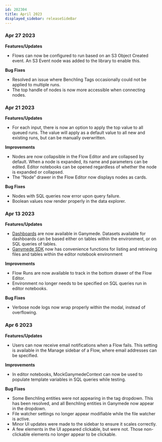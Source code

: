 ```yaml
---
id: 202304
title: April 2023
displayed_sidebar: releaseSideBar
---
```


### Apr 27 2023

**Features/Updates**
- Flows can now be configured to run based on an S3 Object Created event. An S3 Event node was added to the library to enable this.

**Bug Fixes**
- Resolved an issue where Benchling Tags occasionally could not be applied to multiple runs.
- The top handle of nodes is now more accessible when connecting nodes.

### Apr 21 2023

**Features/Updates**
- For each input, there is now an option to apply the top value to all queued runs. The value will apply as a default value to all new and existing runs, but can be manually overwritten.

**Improvements**
- Nodes are now collapsible in the Flow Editor and are collapsed by default. When a node is expanded, its name and parameters can be edited. Editor notebooks can be opened regardless of whether the node is expanded or collapsed.
- The “Node” drawer in the Flow Editor now displays nodes as cards.

**Bug Fixes**
- Nodes with SQL queries now error upon query failure.
- Boolean values now render properly in the data explorer.

### Apr 13 2023

**Features/Updates**
- [Dashboards](../Dashboards.mdx) are now available in Ganymede. Datasets available for dashboards can be based either on tables within the environment, or on SQL queries of tables.
- [Ganymede SDK](../sdk/GanymedeSDKOverview.mdx) now has convenience functions for listing and retrieving files and tables within the editor notebook environment

**Improvements**
- Flow Runs are now available to track in the bottom drawer of the Flow Editor.
- Environment no longer needs to be specified on SQL queries run in editor notebooks.

**Bug Fixes**
- Verbose node logs now wrap properly within the modal, instead of overflowing.

### Apr 6 2023

**Features/Updates**
- Users can now receive email notifications when a Flow fails. This setting is available in the Manage sidebar of a Flow, where email addresses can be specified.

**Improvements**
- In editor notebooks, MockGanymedeContext can now be used to populate template variables in SQL queries while testing.

**Bug Fixes**
- Some Benchling entities were not appearing in the tag dropdown. This has been resolved, and all Benchling entities in Ganymede now appear in the dropdown.
- File watcher settings no longer appear modifiable while the file watcher is active.
- Minor UI updates were made to the sidebar to ensure it scales correctly.
- A few elements in the UI appeared clickable, but were not. Those non-clickable elements no longer appear to be clickable.

